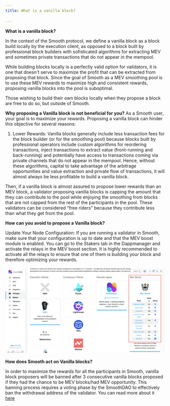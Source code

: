 ```yaml
---
title: What is a vanilla block?

---
```


**What is a vanilla block?**

In the context of the Smooth protocol, we define a vanilla block as a block build locally by the execution client, as opposed to a block built by professional block builders with sofisticated algorithms for extracting MEV and sometimes private transactions that do not appear in the mempool. 

While building blocks locally is a perfectly valid option for validators, it is one that doesn't serve to maximize the profit that can be extracted from proposing that block. Since the goal of Smooth as a MEV smoothing pool is to use these MEV rewards to maximize high and consistent rewards, proposing vanilla blocks into the pool is suboptimal.

Those wishing to build their own blocks locally when they propose a block are free to do so, but outside of Smooth.

**Why proposing a Vanilla block is not beneficial for you?**
As a Smooth user, your goal is to maximize your rewards. Proposing a vanilla block can hinder this objective for several reasons:

1. Lower Rewards: Vanilla blocks generally include less transaction fees for the block builder (or for the smoothing pool) because blocks built by professional operators include custom algorithms for reordering transactions, inject transactions to extract value (front-running and back-running) and potentially have access to transactions coming via private channels that do not appear in the mempool. Hence, without these algorithms, capital to take advantage of the arbitrage opportunities and value extraction and private flow of transactions, it will almost always be less profitable to build a vanilla block.

Then, if a vanilla block is almost assured to propose lower rewards than an MEV block, a validator proposing vanilla blocks is capping the amount that they can contribute to the pool while enjoying the smoothing from blocks that are not capped from the rest of the participants in the pool. These validators can be considered "free riders" because they contribute less than what they get from the pool. 


**How can you avoid to propose a Vanilla block?**

Update Your Node Configuration: If you are running a validator in Smooth, make sure that your configuration is up to date and that the MEV boost module is enabled. You can go to the Stakers tab in the Dappmanager and activate the relays in the MEV boost section. It is highly recommended to activate all the relays to ensure that one of them is building your block and therefore optimizing your rewards.

![MEVboost](/img/MEV_boost.png)


**How does Smooth act on Vanilla blocks?**

In order to maximize the rewards for all the participants in Smooth, vanilla block proposers will be banned after 3 consecutive vanilla blocks proposed if they had the chance to be MEV blocks/had MEV opportunity. 
This banning process requires a voting phase by the SmoothDAO to effectively ban the withdrawal address of the validator. You can read more about it [here](https://discourse.dappnode.io/t/proposal-sip1-smooth-terms-of-use-policy/2388) 